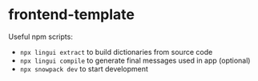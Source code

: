 # frontend-template

Useful npm scripts:

- `npx lingui extract` to build dictionaries from source code
- `npx lingui compile` to generate final messages used in app (optional)
- `npx snowpack dev` to start development